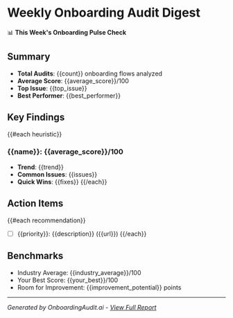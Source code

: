 # Weekly Onboarding Audit Digest

📊 **This Week's Onboarding Pulse Check**

## Summary
- **Total Audits**: {{count}} onboarding flows analyzed
- **Average Score**: {{average_score}}/100
- **Top Issue**: {{top_issue}}
- **Best Performer**: {{best_performer}}

## Key Findings
{{#each heuristic}}
### {{name}}: {{average_score}}/100
- **Trend**: {{trend}}
- **Common Issues**: {{issues}}
- **Quick Wins**: {{fixes}}
{{/each}}

## Action Items
{{#each recommendation}}
- [ ] {{priority}}: {{description}} ({{url}})
{{/each}}

## Benchmarks
- Industry Average: {{industry_average}}/100
- Your Best Score: {{your_best}}/100
- Room for Improvement: {{improvement_potential}} points

---

*Generated by OnboardingAudit.ai - [View Full Report]({{report_url}})*